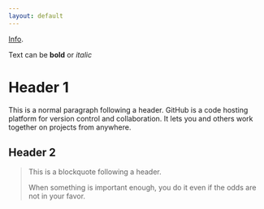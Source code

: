 ```yaml
---
layout: default
---
```


[Info](./another-page.html).

Text can be **bold** or _italic_

# Header 1

This is a normal paragraph following a header. GitHub is a code hosting platform for version control and collaboration. It lets you and others work together on projects from anywhere.

## Header 2

> This is a blockquote following a header.
>
> When something is important enough, you do it even if the odds are not in your favor.

<script src="https://utteranc.es/client.js"
        repo="BamsTheSergal/bamsthesergal.github.io"
        issue-term="url"
        theme="preferred-color-scheme"
        crossorigin="anonymous"
        async>
</script>
